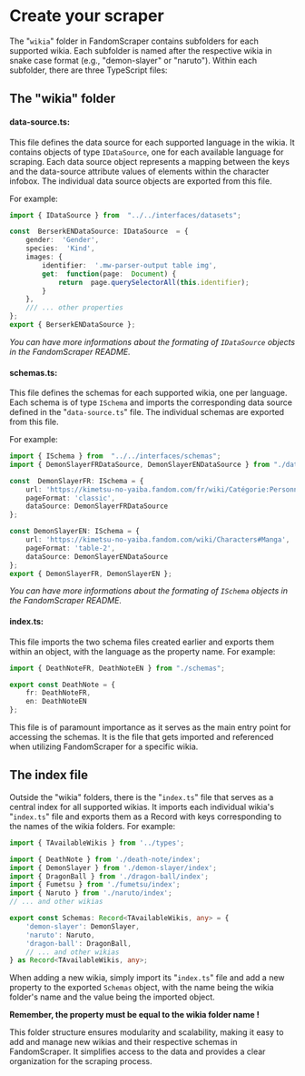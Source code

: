 
# Create your scraper

The "`wikia`" folder in FandomScraper contains subfolders for each supported wikia. Each subfolder is named after the respective wikia in snake case format (e.g., "demon-slayer" or "naruto"). Within each subfolder, there are three TypeScript files:

## The "wikia" folder

#### data-source.ts:
This file defines the data source for each supported language in the wikia. It contains objects of type `IDataSource`, one for each available language for scraping. Each data source object represents a mapping between the keys and the data-source attribute values of elements within the character infobox. The individual data source objects are exported from this file.

For example:
```ts
import { IDataSource } from  "../../interfaces/datasets";

const  BerserkENDataSource: IDataSource  = {
	gender:  'Gender',
	species:  'Kind',
	images: {
		identifier:  '.mw-parser-output table img',
		get:  function(page:  Document) {
			return  page.querySelectorAll(this.identifier);
		}
	},
	/// ... other properties
};
export { BerserkENDataSource };
```

*You can have more informations about the formating of `IDataSource` objects in the FandomScraper README.*

#### schemas.ts:
This file defines the schemas for each supported wikia, one per language. Each schema is of type `ISchema` and imports the corresponding data source defined in the "`data-source.ts`" file. The individual schemas are exported from this file.

For example:
```ts
import { ISchema } from  "../../interfaces/schemas";
import { DemonSlayerFRDataSource, DemonSlayerENDataSource } from "./data-source";

const  DemonSlayerFR: ISchema = {
	url: 'https://kimetsu-no-yaiba.fandom.com/fr/wiki/Catégorie:Personnages',
	pageFormat: 'classic',
	dataSource: DemonSlayerFRDataSource
};

const DemonSlayerEN: ISchema = {
	url: 'https://kimetsu-no-yaiba.fandom.com/wiki/Characters#Manga',
	pageFormat: 'table-2',
	dataSource: DemonSlayerENDataSource
};
export { DemonSlayerFR, DemonSlayerEN };
```
*You can have more informations about the formating of `ISchema` objects in the FandomScraper README.*

#### index.ts:

This file imports the two schema files created earlier and exports them within an object, with the language as the property name. For example:
```ts
import { DeathNoteFR, DeathNoteEN } from "./schemas";

export const DeathNote = {
    fr: DeathNoteFR,
    en: DeathNoteEN
};
```
This file is of paramount importance as it serves as the main entry point for accessing the schemas. It is the file that gets imported and referenced when utilizing FandomScraper for a specific wikia.

## The index file
Outside the "wikia" folders, there is the "`index.ts`" file that serves as a central index for all supported wikias. It imports each individual wikia's "`index.ts`" file and exports them as a Record with keys corresponding to the names of the wikia folders. For example:
```ts
import { TAvailableWikis } from '../types';

import { DeathNote } from './death-note/index';
import { DemonSlayer } from './demon-slayer/index';
import { DragonBall } from './dragon-ball/index';
import { Fumetsu } from './fumetsu/index';
import { Naruto } from './naruto/index';
// ... and other wikias

export const Schemas: Record<TAvailableWikis, any> = {
    'demon-slayer': DemonSlayer,
    'naruto': Naruto,
    'dragon-ball': DragonBall,
    // ... and other wikias
} as Record<TAvailableWikis, any>;
```
When adding a new wikia, simply import its "`index.ts`" file and add a new property to the exported `Schemas` object, with the name being the wikia folder's name and the value being the imported object.

**Remember, the property must be equal to the wikia folder name !**

This folder structure ensures modularity and scalability, making it easy to add and manage new wikias and their respective schemas in FandomScraper. It simplifies access to the data and provides a clear organization for the scraping process.
